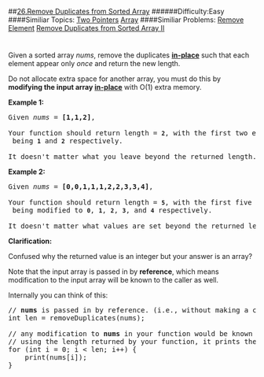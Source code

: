 ##[26.Remove Duplicates from Sorted Array](https://leetcode.com/problems/remove-duplicates-from-sorted-array/description/ "26.Remove Duplicates from Sorted Array")
######Difficulty:Easy
####Similiar Topics:
  [Two Pointers](https://leetcode.com//tag/two-pointers)  [Array](https://leetcode.com//tag/array)
####Similiar Problems:
  [Remove Element](https://leetcode.com//problems/remove-element)  [Remove Duplicates from Sorted Array II](https://leetcode.com//problems/remove-duplicates-from-sorted-array-ii)
<div class="question-description__3U1T" style="padding-top: 10px;"><div><p>Given a sorted array <em>nums</em>, remove the duplicates <a href="https://en.wikipedia.org/wiki/In-place_algorithm" target="_blank"><strong>in-place</strong></a> such that each element appear only <em>once</em> and return the new length.</p>

<p>Do not allocate extra space for another array, you must do this by <strong>modifying the input array <a href="https://en.wikipedia.org/wiki/In-place_algorithm" target="_blank">in-place</a></strong> with O(1) extra memory.</p>

<p><strong>Example 1:</strong></p>

<pre>Given <em>nums</em> = <strong>[1,1,2]</strong>,

Your function should return length = <strong><code>2</code></strong>, with the first two elements of <em><code>nums</code></em> being <strong><code>1</code></strong> and <strong><code>2</code></strong> respectively.

It doesn't matter what you leave beyond the returned length.</pre>

<p><strong>Example 2:</strong></p>

<pre>Given <em>nums</em> = <strong>[0,0,1,1,1,2,2,3,3,4]</strong>,

Your function should return length = <strong><code>5</code></strong>, with the first five elements of <em><code>nums</code></em> being modified to&#160;<strong><code>0</code></strong>, <strong><code>1</code></strong>, <strong><code>2</code></strong>, <strong><code>3</code></strong>, and&#160;<strong><code>4</code></strong> respectively.

It doesn't matter what values are set beyond&#160;the returned length.
</pre>

<p><strong>Clarification:</strong></p>

<p>Confused why the returned value is an integer but your answer is an array?</p>

<p>Note that the input array is passed in by <strong>reference</strong>, which means modification to the input array will be known to the caller as well.</p>

<p>Internally you can think of this:</p>

<pre>// <strong>nums</strong> is passed in by reference. (i.e., without making a copy)
int len = removeDuplicates(nums);

// any modification to <strong>nums</strong> in your function would be known by the caller.
// using the length returned by your function, it prints the first <strong>len</strong> elements.
for (int i = 0; i &lt; len; i++) {
&#160; &#160; print(nums[i]);
}</pre>
</div></div><div> </div><div> </div><div> </div><div> </div><div> </div><div> </div><div> </div><div> </div><div> </div><div> </div><div> </div><div> </div><div> </div><div> </div><div> </div><div> </div><div> </div><div> </div><div> </div><div> </div><div> </div><div> </div><div> </div><div> </div><div> </div><div> </div><div> </div><div> </div><div> </div><div> </div><div> </div><div> </div><div> </div><div> </div><div> </div><div> </div><div> </div><div> </div><div> </div><div> </div><div> </div><div> </div><div> </div><div> </div><div> </div><div> </div><div> </div><div> </div><div> </div><div> </div><div> </div><div> </div><div> </div><div> </div><div> </div><div> </div><div> </div><div> </div><div> </div><div> </div><div> </div><div> </div><div> </div><div> </div><div> </div><div> </div><div> </div><div> </div><div> </div><div> </div><div> </div><div> </div><div> </div><div> </div><div> </div><div> </div><div> </div><div> </div><div> </div><div> </div><div> </div><div> </div><div> </div><div> </div><div> </div><div> </div><div> </div><div> </div><div> </div><div> </div><div> </div><div> </div><div> </div><div> </div><div> </div><div> </div><div> </div><div> </div><div> </div><div> </div><div> </div><div> </div><div> </div><div> </div><div> </div><div> </div><div> </div><div> </div><div> </div><div> </div><div> </div><div> </div>